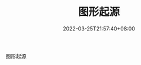 ﻿---
weight: 
title: "图形起源"
description: "图形起源"
date: 2022-03-25T21:57:40+08:00
lastmod: 2022-03-25T16:45:40+08:00
draft: false
authors: ["Metabd"]
featuredImage: "277.png"
link: "https://graphorigin.com/"
tags: ["图形起源","开发者服务"]
categories: ["navigation"]
navigation: ["开发者服务"]
lightgallery: true
toc: true
pinned: false
recommend: false
recommend1: false
---
图形起源
